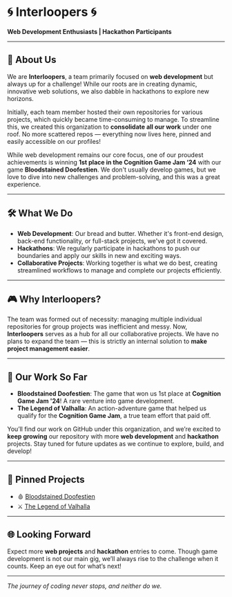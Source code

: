# 🌀 **Interloopers** 🌀
**Web Development Enthusiasts | Hackathon Participants**

---

## 🌟 **About Us**  
We are **Interloopers**, a team primarily focused on **web development** but always up for a challenge! While our roots are in creating dynamic, innovative web solutions, we also dabble in hackathons to explore new horizons.

Initially, each team member hosted their own repositories for various projects, which quickly became time-consuming to manage. To streamline this, we created this organization to **consolidate all our work** under one roof. No more scattered repos — everything now lives here, pinned and easily accessible on our profiles!

While web development remains our core focus, one of our proudest achievements is winning **1st place in the Cognition Game Jam ‘24** with our game **Bloodstained Doofestien**. We don't usually develop games, but we love to dive into new challenges and problem-solving, and this was a great experience.

---

## 🛠️ **What We Do**  
- **Web Development**: Our bread and butter. Whether it's front-end design, back-end functionality, or full-stack projects, we've got it covered.
- **Hackathons**: We regularly participate in hackathons to push our boundaries and apply our skills in new and exciting ways.
- **Collaborative Projects**: Working together is what we do best, creating streamlined workflows to manage and complete our projects efficiently.

---

## 🎮 **Why Interloopers?**  
The team was formed out of necessity: managing multiple individual repositories for group projects was inefficient and messy. Now, **Interloopers** serves as a hub for all our collaborative projects. We have no plans to expand the team — this is strictly an internal solution to **make project management easier**. 

---

## 🚀 **Our Work So Far**  
- **Bloodstained Doofestien**: The game that won us 1st place at **Cognition Game Jam '24**! A rare venture into game development.
- **The Legend of Valhalla**: An action-adventure game that helped us qualify for the **Cognition Game Jam**, a true team effort that paid off.

You’ll find our work on GitHub under this organization, and we’re excited to **keep growing** our repository with more **web development** and **hackathon** projects. Stay tuned for future updates as we continue to explore, build, and develop!

---

## 📌 **Pinned Projects**  
- 🩸 [Bloodstained Doofestien](https://github.com/Interloopers/Bloodstained-Doofestien)  
- ⚔️ [The Legend of Valhalla](https://github.com/Interloopers/The-Legend-of-Valhalla)

---

## 🌐 **Looking Forward**  
Expect more **web projects** and **hackathon** entries to come. Though game development is not our main gig, we’ll always rise to the challenge when it counts. Keep an eye out for what’s next!

---

_The journey of coding never stops, and neither do we._
